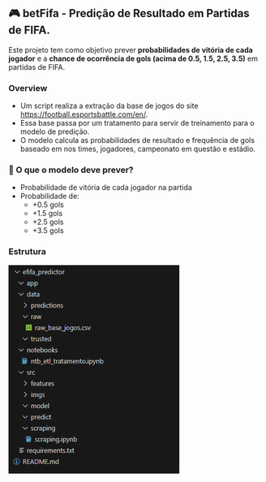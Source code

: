## 🎮 betFifa - Predição de Resultado em Partidas de FIFA.

Este projeto tem como objetivo prever **probabilidades de vitória de cada jogador** e a **chance de ocorrência de gols (acima de 0.5, 1.5, 2.5, 3.5)** em partidas de FIFA.

### Overview

- Um script realiza a extração da base de jogos do site https://football.esportsbattle.com/en/.
- Essa base passa por um tratamento para servir de treinamento para o modelo de predição.
- O modelo calcula as probabilidades de resultado e frequência de gols baseado em nos times, jogadores, campeonato em questão e estádio.
 
### 🧠 O que o modelo deve prever?

- Probabilidade de vitória de cada jogador na partida
- Probabilidade de:
  - +0.5 gols
  - +1.5 gols
  - +2.5 gols
  - +3.5 gols

### Estrutura

![alt text](image.png)